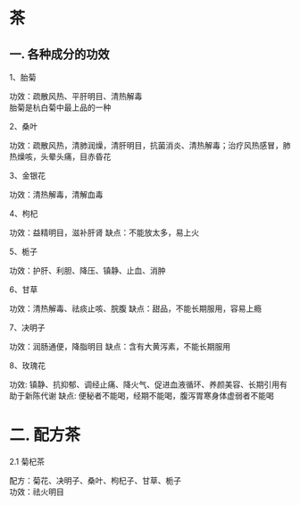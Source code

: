 <!-- 2017/9/23 -->

# 茶

## 一. 各种成分的功效

1、胎菊

功效：疏散风热、平肝明目、清热解毒</br>
胎菊是杭白菊中最上品的一种

2、桑叶

功效：疏散风热，清肺润燥，清肝明目，抗菌消炎、清热解毒；治疗风热感冒，肺热燥咳，头晕头痛，目赤昏花

3、金银花

功效：清热解毒，清解血毒

4、枸杞

功效：益精明目，滋补肝肾
缺点：不能放太多，易上火

5、栀子

功效：护肝、利胆、降压、镇静、止血、消肿

6、甘草

功效：清热解毒、祛痰止咳、脘腹
缺点：甜品，不能长期服用，容易上瘾

7、决明子

功效：润肠通便，降脂明目
缺点：含有大黄泻素，不能长期服用

8、玫瑰花

功效: 镇静、抗抑郁、调经止痛、降火气、促进血液循环、养颜美容、长期引用有助于新陈代谢
缺点: 便秘者不能喝，经期不能喝，腹泻胃寒身体虚弱者不能喝

# 二. 配方茶

2.1 菊杞茶

配方：菊花、决明子、桑叶、枸杞子、甘草、栀子</br>
功效：祛火明目
